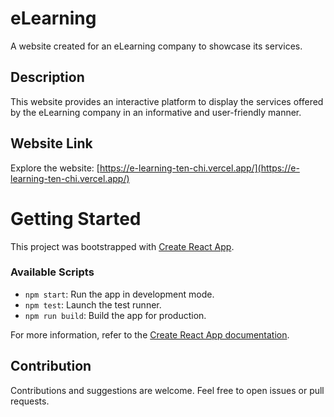 # eLearning

A website created for an eLearning company to showcase its services.

## Description

This website provides an interactive platform to display the services offered by the eLearning company in an informative and user-friendly manner.

## Website Link

Explore the website: [https://e-learning-ten-chi.vercel.app/](https://e-learning-ten-chi.vercel.app/)

# Getting Started

This project was bootstrapped with [Create React App](https://github.com/facebook/create-react-app).

### Available Scripts

- `npm start`: Run the app in development mode.
- `npm test`: Launch the test runner.
- `npm run build`: Build the app for production.

For more information, refer to the [Create React App documentation](https://facebook.github.io/create-react-app/docs/getting-started).

## Contribution

Contributions and suggestions are welcome. Feel free to open issues or pull requests.

